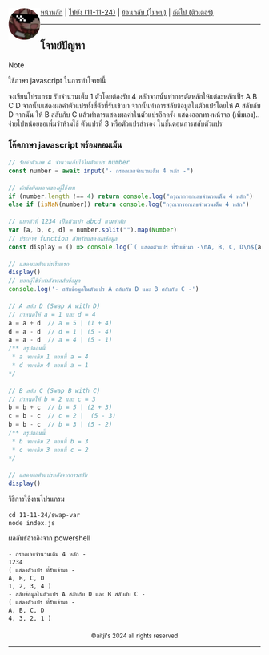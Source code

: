 <div align="left">
    <img src="https://raw.githubusercontent.com/aitji/practice/refs/heads/main/img/aitji-round.png" alt="aitji" align="left" width="64" height="auto">
    <p>
    <a href="../../">หน้าหลัก</a> | 
    <a href="../../">ไปยัง (11-11-24)</a> | 
    <a href="../">ย้อนกลับ (ไม่พบ)</a> | 
    <a href="../tutor/">ถัดไป (ติวเตอร์)</a>
    </p>
</div>

<hr>

## โจทย์ปัญหา
> [!NOTE]
> ใช้ภาษา javascript ในการทำโจทย์นี้

จงเขียนโปรแกรม รับจำนวนเต็ม 1 ตัวโดยต้องรับ 4 หลักจากนั้นทำการตัดหลักให้แต่ละหลักเป็ร A B C D จากนั้นแสดงผลค่าตัวแปรทั้งสี่ตัวที่รับเข้ามา จากนั้นทำการสลับข้อมูลในตัวแปรโดยให้ A สลับกับ D จากนั้น ให้ B สลับกับ C แล้วทำการแสดงผลค่าในตัวแปรอีกครั้ง แสดงออกทางหน้าจอ
(เพิ่มเอง).. ง่ายไปหน่อยขอเพิ่มว่าห้ามใช้ ตัวแปรที่ 3 หรือตัวแปรสำรอง ในขั้นตอนการสลับตัวแปร


### โค๊ดภาษา javascript พร้อมคอมเม้น

```js
// รับค่าตัวเลข 4 จำนวนเก็บไว้ในตัวแปร number
const number = await input("- กรอกเลขจำนวนเต็ม 4 หลัก -")

// ดักข้อผิดพลาดของผู้ใช้งาน
if (number.length !== 4) return console.log("กรุณากรอกเลขจำนวนเต็ม 4 หลัก")
else if (isNaN(number)) return console.log("กรุณากรอกเลขจำนวนเต็ม 4 หลัก")

// แยกตัวที่ 1234 เป็นตัวแปร abcd ตามลำดับ
var [a, b, c, d] = number.split("").map(Number)
// ประกาศ function สำหรับแสดงผลข้อมูล
const display = () => console.log(`( แสดงตัวแปร ที่รับเข้ามา -\nA, B, C, D\n${a}, ${b}, ${c}, ${d} )`)

// แสดงผลตัวแปรเริ่มแรก
display()
// บอกผู้ใช้ว่ากำลังจะสลับข้อมูล
console.log('- สลับข้อมูลในตัวแปร A สลับกับ D และ B สลับกับ C -')

// A สลับ D (Swap A with D)
// กำหนดให้ a = 1 และ d = 4
a = a + d  // a = 5 | (1 + 4)
d = a - d  // d = 1 | (5 - 4)
a = a - d  // a = 4 | (5 - 1)
/** สรุปตอนนี้
 * a จากเดิม 1 ตอนนี้ a = 4
 * d จากเดิม 4 ตอนนี้ a = 1
*/

// B สลับ C (Swap B with C)
// กำหนดให้ b = 2 และ c = 3
b = b + c  // b = 5 | (2 + 3)
c = b - c  // c = 2 |  (5 - 3)
b = b - c  // b = 3 | (5 - 2)
/** สรุปตอนนี้
 * b จากเดิม 2 ตอนนี้ b = 3
 * c จากเดิม 3 ตอนนี้ c = 2
*/

// แสดงผลตัวแปรหลังจากการสลับ
display()
```

วิธีการใช้งานโปรแกรม
```
cd 11-11-24/swap-var
node index.js
```

ผลลัพธ์อ้างอิงจาก powershell
```
- กรอกเลขจำนวนเต็ม 4 หลัก -
1234
( แสดงตัวแปร ที่รับเข้ามา -
A, B, C, D
1, 2, 3, 4 )
- สลับข้อมูลในตัวแปร A สลับกับ D และ B สลับกับ C -
( แสดงตัวแปร ที่รับเข้ามา -
A, B, C, D
4, 3, 2, 1 )
```

<div align="center"><sub>©aitji's 2024 all rights reserved</sub></div>
<hr>